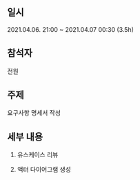 ## 일시
2021.04.06. 21:00 ~ 2021.04.07 00:30 (3.5h)

## 참석자
전원

## 주제
요구사항 명세서 작성

## 세부 내용
1. 유스케이스 리뷰

2. 액터 다이어그램 생성